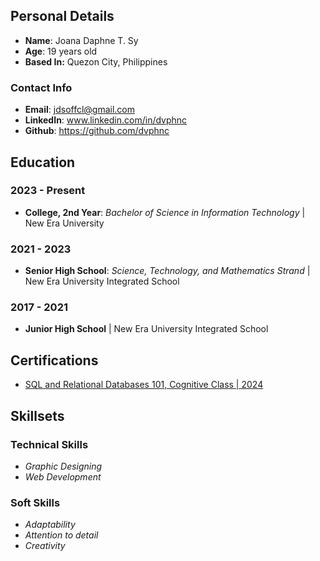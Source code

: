 ## Personal Details
- **Name**: Joana Daphne T. Sy
- **Age**: 19 years old
- **Based In:** Quezon City, Philippines

### Contact Info
- **Email**: jdsoffcl@gmail.com
- **LinkedIn**: www.linkedin.com/in/dvphnc
-  **Github**: https://github.com/dvphnc

## Education

### 2023 - Present
- **College, 2nd Year**: *Bachelor of Science in Information Technology* | New Era University
### 2021 - 2023 
- **Senior High School**: *Science, Technology, and Mathematics Strand* | New Era University Integrated School
### 2017 - 2021
- **Junior High School** | New Era University Integrated School
  
## Certifications
- [SQL and Relational Databases 101, Cognitive Class | 2024](https://courses.cognitiveclass.ai/certificates/fea1a489739a4b02ab4c9d266a0ade0f)

## Skillsets

### Technical Skills
- *Graphic Designing*
- *Web Development*
  
### Soft Skills
- *Adaptability*
- *Attention to detail*
- *Creativity*
